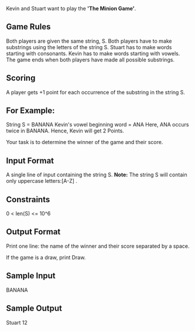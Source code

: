 Kevin and Stuart want to play the <strong>'The Minion Game'</strong>.

<h2> Game Rules </h2>

Both players are given the same string, S.
Both players have to make substrings using the letters of the string S.
Stuart has to make words starting with consonants.
Kevin has to make words starting with vowels.
The game ends when both players have made all possible substrings.

<h2> Scoring </h2>

A player gets +1 point for each occurrence of the substring in the string S.

<h2> For Example: </h2>

String S = BANANA
Kevin's vowel beginning word = ANA
Here, ANA occurs twice in BANANA. Hence, Kevin will get 2 Points.


Your task is to determine the winner of the game and their score.

<h2> Input Format </h2>

A single line of input containing the string S.
<strong>Note:</strong> The string S will contain only uppercase letters:[A-Z] .

<h2> Constraints </h2>

0 < len(S) <= 10^6

<h2> Output Format </h2>

Print one line: the name of the winner and their score separated by a space.

If the game is a draw, print Draw.

<h2> Sample Input </h2>

BANANA

<h2> Sample Output </h2>

Stuart 12
